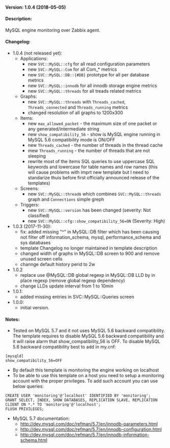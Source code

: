 #### Version: 1.0.4 (2018-05-05)

#### Description:
MySQL engine monitoring over Zabbix agent.

#### Changelog:
- 1.0.4 (not released yet):
  - Applications:
    - new ```SVC::MySQL::cfg``` for all read configuration parameters
    - new ```SVC::MySQL::Com``` for all Com_* metrics
    - new ```SVC::MySQL::DB::{#DB}``` prototype for all per database metrics 
    - new ```SVC::MySQL::innodb``` for all innodb storage engine metrics
    - new ```SVC::MySQL::threads``` for all treads related metrics
  - Graphs:
    - new ```SVC::MySQL::threads``` with ```Threads_cached```, ```Threads_connected``` and ```Threads_running``` metrics
    - changed resolution of all graphs to 1200x300
  - Items:
    - new ```max_allowed_packet``` - the maximum size of one packet or any generated/intermediate string
    - new ```show_compatibility_56``` - show is MySQL engine running in MySQL 5.6 compatibility mode is ON/OFF
    - new ```Threads_cached``` - the number of threads in the thread cache
    - mew ```Threads_running``` - the number of threads that are not sleeping
    - rewrite most of the items SQL queries to use uppercase SQL keywords and lowercase for table names and row names (this will cause problems with imprt new template but I need to standarize thuis before first officially announced release of the templates)
  - Screens:
    - new ```SVC::MySQL::thread```s which combines ```SVC::MySQL::threads``` graph and ```Connections``` simple greph
  - Triggers:
    - new ```SVC::MySQL::version``` has been changed (severity: Not classified)
    - new ```SVC::MySQL::cfg::show_compatibility_56=ON``` (Severity: High)
- 1.0.3 (2017-11-30):
  - fix: added missing "^" in MySQL::DB filter which has been causing not filter off information_schema, mysql, performance_schema and sys databases
  - template Changelog no longer maintained in template description
  - changed width of graphs in MySQL::DB screen to 900 and remove unused screen cells
  - channge default history perid to 2w
- 1.0.2
  - replace use @MySQL::DB global regexp in MySQL::DB LLD by in place regexp (remove global regexp dependency)
  - change LLDs update interval from 1 to 10min
- 1.0.1:
  - added missing entries in SVC::MySQL::Queries screen
- 1.0.0:
  - initial version.

#### Notes:
- Tested on MySQL 5.7 and it not uses MySQL 5.6 backward compatibility.  The
  template requires to disable MySQL 5.6 backward compatibility and it will
  raise alarm that show_compatibility_56 is OFF. To disable MySQL 5.6
  backward compatibility best to add in my.cnf:
```
[mysqld]
show_compatibility_56=OFF
```
- By default this template is monitoring the engine working on localhost
- To be able to use this template on a host you need to setup a monitoring account with the proper privileges. To add such account you can use below queries:
```
CREATE USER 'monitoring'@'localhost' IDENTIFIED BY 'monitoring';
GRANT SELECT, INDEX, SHOW DATABASES, REPLICATION SLAVE, REPLICATION CLIENT ON *.* TO 'monitoring'@'localhost';
FLUSH PRIVILEGES;
```
- MySQL 5.7 documentation:
  - http://dev.mysql.com/doc/refman/5.7/en/innodb-parameters.html
  - http://dev.mysql.com/doc/refman/5.7/en/innodb-configuration.html
  - http://dev.mysql.com/doc/refman/5.7/en/innodb-information-schema.html